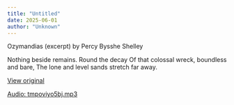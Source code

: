 ```yaml
---
title: "Untitled"
date: 2025-06-01
author: "Unknown"
---
```


Ozymandias (excerpt) by Percy Bysshe Shelley

Nothing beside remains. Round the decay
Of that colossal wreck, boundless and bare,
The lone and level sands stretch far away.

[View original](https://t.me/c/2696929880/223)


[Audio: tmpoviyo5bj.mp3](files/tmpoviyo5bj.mp3)